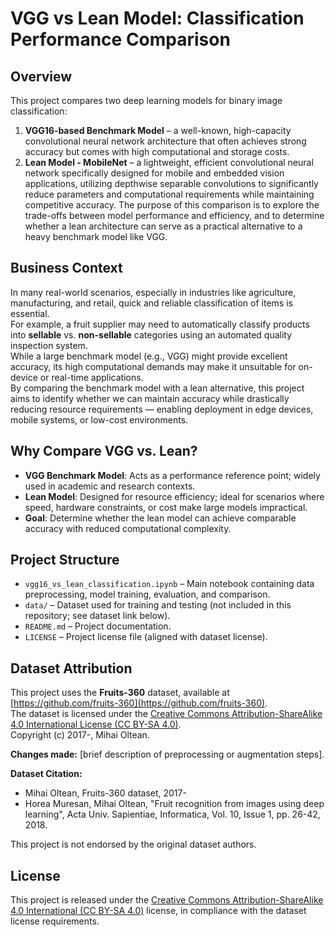 # VGG vs Lean Model: Classification Performance Comparison
## Overview
This project compares two deep learning models for binary image classification:
1. **VGG16-based Benchmark Model** – a well-known, high-capacity convolutional neural network architecture that often achieves strong accuracy but comes with high computational and storage costs.
2. **Lean Model - MobileNet** –  a lightweight, efficient convolutional neural network specifically designed for mobile and embedded vision applications, utilizing depthwise separable convolutions to significantly reduce parameters and computational requirements while maintaining competitive accuracy.
The purpose of this comparison is to explore the trade-offs between model performance and efficiency, and to determine whether a lean architecture can serve as a practical alternative to a heavy benchmark model like VGG.
## Business Context
In many real-world scenarios, especially in industries like agriculture, manufacturing, and retail, quick and reliable classification of items is essential.  
For example, a fruit supplier may need to automatically classify products into **sellable** vs. **non-sellable** categories using an automated quality inspection system.  
While a large benchmark model (e.g., VGG) might provide excellent accuracy, its high computational demands may make it unsuitable for on-device or real-time applications.  
By comparing the benchmark model with a lean alternative, this project aims to identify whether we can maintain accuracy while drastically reducing resource requirements — enabling deployment in edge devices, mobile systems, or low-cost environments.
## Why Compare VGG vs. Lean?
- **VGG Benchmark Model**: Acts as a performance reference point; widely used in academic and research contexts.
- **Lean Model**: Designed for resource efficiency; ideal for scenarios where speed, hardware constraints, or cost make large models impractical.
- **Goal**: Determine whether the lean model can achieve comparable accuracy with reduced computational complexity.
## Project Structure
- `vgg16_vs_lean_classification.ipynb` – Main notebook containing data preprocessing, model training, evaluation, and comparison.
- `data/` – Dataset used for training and testing (not included in this repository; see dataset link below).
- `README.md` – Project documentation.
- `LICENSE` – Project license file (aligned with dataset license).
## Dataset Attribution
This project uses the **Fruits-360** dataset, available at [https://github.com/fruits-360](https://github.com/fruits-360).  
The dataset is licensed under the [Creative Commons Attribution-ShareAlike 4.0 International License (CC BY-SA 4.0)](https://creativecommons.org/licenses/by-sa/4.0/).  
Copyright (c) 2017-, Mihai Oltean.

**Changes made:** [brief description of preprocessing or augmentation steps].

**Dataset Citation:**  
- Mihai Oltean, Fruits-360 dataset, 2017-  
- Horea Muresan, Mihai Oltean, "Fruit recognition from images using deep learning", Acta Univ. Sapientiae, Informatica, Vol. 10, Issue 1, pp. 26-42, 2018.

This project is not endorsed by the original dataset authors.

## License
This project is released under the [Creative Commons Attribution-ShareAlike 4.0 International (CC BY-SA 4.0)](https://creativecommons.org/licenses/by-sa/4.0/) license, in compliance with the dataset license requirements.


